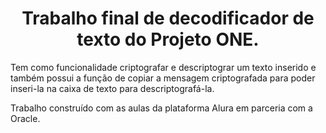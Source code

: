 <h1 align="center"> Trabalho final de decodificador de texto do Projeto ONE.  </h1>
 
Tem como funcionalidade criptografar e descriptograr um texto inserido e também possui a função de copiar a mensagem criptografada para poder inseri-la na caixa de texto para descriptografá-la. 

Trabalho construído com as aulas da plataforma Alura em parceria com a Oracle. 

 
